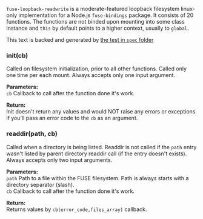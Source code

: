 `fuse-loopback-readwrite` is a moderate-featured loopback filesystem linux-only implementation for a Node.js `fuse-bindings` package. It consists of 20 functions. The functions are not binded upon mounting into some class instance and `this` by default points to a higher context, usually to `global`.

This text is backed and generated by [the test in `spec` folder](/spec/fuse-loopback-readwrite.spec.coffee)

### init(cb)
Called on filesystem initialization, prior to all other functions. Called only one time per each mount. Always accepts only one input argument.

**Parameters:**  
`cb` Callback to call after the function done it's work.

**Return:**  
Init doesn't return any values and would NOT raise any errors or exceptions if you'll pass an error code to the `cb` as an argument.

### readdir(path, cb)
Called when a directory is being listed. Readdir is not called if the `path` entry wasn't listed by parent directory readdir call (if the entry doesn't exists). Always accepts only two input arguments.

**Parameters:**  
`path` Path to a file within the FUSE filesystem. Path is always starts with a directory separator (slash).  
`cb` Callback to call after the function done it's work.

**Return:**  
Returns values by `cb(error_code,files_array)` callback.